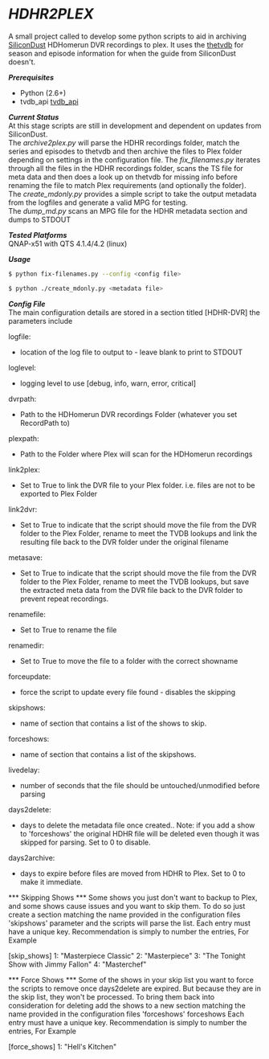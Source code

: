 # *HDHR2PLEX*  
A small project called to develop some python scripts to aid in archiving [SiliconDust](http://www.silicondust.comhttp://www.silicondust.com) HDHomerun DVR recordings to plex.
It uses the [thetvdb]([http://www.thetvdb.com]) for season and episode information for when the guide from SiliconDust doesn't.

**_Prerequisites_**  
- Python (2.6+)  
- tvdb_api [tvdb_api](https://github.com/dbr/tvdb_api/)


**_Current Status_**  
At this stage scripts are still in development and dependent on updates from SiliconDust.  
The *archive2plex.py* will parse the HDHR recordings folder, match the series and episodes to thetvdb and then archive the files to Plex folder depending on settings in the configuration file.
The *fix_filenames.py* iterates through all the files in the HDHR recordings folder, scans the TS file for meta data and then does a look up on thetvdb for missing info before renaming the file to match Plex requirements (and optionally the folder).  
The *create_mdonly.py* provides a simple script to take the output metadata from the logfiles and generate a valid MPG for testing.  
The *dump_md.py* scans an MPG file for the HDHR metadata section and dumps to STDOUT  

**_Tested Platforms_**  
QNAP-x51 with QTS 4.1.4/4.2  (linux)

**_Usage_**  
```sh
$ python fix-filenames.py --config <config file>
```
```sh
$ python ./create_mdonly.py <metadata file>
```


**_Config File_**  
The main configuration details are stored in a section titled  [HDHR-DVR]
the parameters include

logfile:  
- location of the log file to output to - leave blank to print to STDOUT  

loglevel:  
- logging level to use [debug, info, warn, error, critical]  

dvrpath:  
- Path to the HDHomerun DVR recordings Folder (whatever you set RecordPath to)  

plexpath:
- Path to the Folder where Plex will scan for the HDHomerun recordings

link2plex:
- Set to True to link the DVR file to your Plex folder. i.e. files are not to be exported to Plex Folder

link2dvr:
- Set to True to indicate that the script should move the file from the DVR folder to the Plex Folder, rename to meet the TVDB lookups and link the resulting file back to the DVR folder under the original filename

metasave:
- Set to True to indicate that the script should move the file from the DVR folder to the Plex Folder, rename to meet the TVDB lookups, but save the extracted meta data from the DVR file back to the DVR folder to prevent repeat recordings.

renamefile:
- Set to True to rename the file

renamedir:
- Set to True to move the file to a folder with the correct showname

forceupdate:
- force the script to update every file found - disables the skipping

skipshows:
- name of section that contains a list of the shows to skip.

forceshows:
- name of section that contains a list of the skipshows.

livedelay:
- number of seconds that the file should be untouched/unmodified before parsing

days2delete:
- days to delete the metadata file once created.. Note: if you add a show to 'forceshows' the original HDHR file will be deleted even though it was skipped for parsing. Set to 0 to disable.

days2archive:
- days to expire before files are moved from HDHR to Plex. Set to 0 to make it immediate.

*** Skipping Shows ***
Some shows you just don't want to backup to Plex, and some shows cause issues and you want to skip them.
To do so just create a section matching the name provided in the configuration files 'skipshows' parameter and the scripts will parse the list.
Each entry must have a unique key. Recommendation is simply to number the entries, For Example

[skip_shows]
1: "Masterpiece Classic"
2: "Masterpiece"
3: "The Tonight Show with Jimmy Fallon"
4: "Masterchef"

*** Force Shows ***
Some of the shows in your skip list you want to force the scripts to remove once days2delete are expired.
But because they are in the skip list, they won't be processed.
To bring them back into consideration for deleting add the shows to a new section matching the name provided in the configuration files 'forceshows' forceshows
Each entry must have a unique key. Recommendation is simply to number the entries, For Example

[force_shows]
1: "Hell's Kitchen"
